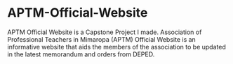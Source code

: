 # APTM-Official-Website
APTM Official Website is a Capstone Project I made. Association of Professional Teachers in Mimaropa (APTM) Official Website is an informative website that aids the members of the association to be updated in the latest memorandum and orders from DEPED.
